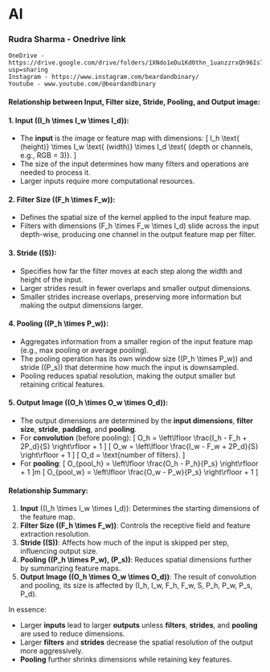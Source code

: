 # AI

### Rudra Sharma - Onedrive link
```text
OneDrive - https://drive.google.com/drive/folders/1XNdo1eDu1Kd0thn_1uanzzrxQh96Is70?usp=sharing
Instagram - https://www.instagram.com/beardandbinary/
Youtube - www.youtube.com/@beardandbinary
```

####  Relationship between **Input**, **Filter size**, **Stride**, **Pooling**, and **Output image**:
#### 1. **Input (\(I_h \times I_w \times I_d\)):**
   - The **input** is the image or feature map with dimensions:
     \[
     I_h \text{ (height)} \times I_w \text{ (width)} \times I_d \text{ (depth or channels, e.g., RGB = 3)}.
     \]
   - The size of the input determines how many filters and operations are needed to process it.
   - Larger inputs require more computational resources.

#### 2. **Filter Size (\(F_h \times F_w\)):**
   - Defines the spatial size of the kernel applied to the input feature map.
   - Filters with dimensions \(F_h \times F_w \times I_d\) slide across the input depth-wise, producing one channel in the output feature map per filter.

#### 3. **Stride (\(S\)):**
   - Specifies how far the filter moves at each step along the width and height of the input.
   - Larger strides result in fewer overlaps and smaller output dimensions.
   - Smaller strides increase overlaps, preserving more information but making the output dimensions larger.

#### 4. **Pooling (\(P_h \times P_w\)):**
   - Aggregates information from a smaller region of the input feature map (e.g., max pooling or average pooling).
   - The pooling operation has its own window size (\(P_h \times P_w\)) and stride (\(P_s\)) that determine how much the input is downsampled.
   - Pooling reduces spatial resolution, making the output smaller but retaining critical features.

#### 5. **Output Image (\(O_h \times O_w \times O_d\)):**
   - The output dimensions are determined by the **input dimensions**, **filter size**, **stride**, **padding**, and **pooling**.
   - For **convolution** (before pooling):
     \[
     O_h = \left\lfloor \frac{I_h - F_h + 2P_d}{S} \right\rfloor + 1
     \]
     \[
     O_w = \left\lfloor \frac{I_w - F_w + 2P_d}{S} \right\rfloor + 1
     \]
     \[
     O_d = \text{number of filters}.
     \]
   - For **pooling**:
     \[
     O_{pool\_h} = \left\lfloor \frac{O_h - P_h}{P_s} \right\rfloor + 1
     \]m
     \[
     O_{pool\_w} = \left\lfloor \frac{O_w - P_w}{P_s} \right\rfloor + 1
     \]

#### Relationship Summary:
1. **Input** (\(I_h \times I_w \times I_d\)): Determines the starting dimensions of the feature map.
2. **Filter Size (\(F_h \times F_w\))**: Controls the receptive field and feature extraction resolution.
3. **Stride (\(S\))**: Affects how much of the input is skipped per step, influencing output size.
4. **Pooling (\(P_h \times P_w\), \(P_s\))**: Reduces spatial dimensions further by summarizing feature maps.
5. **Output Image (\(O_h \times O_w \times O_d\))**: The result of convolution and pooling, its size is affected by \(I_h, I_w, F_h, F_w, S, P_h, P_w, P_s, P_d\). 

In essence:
- Larger **inputs** lead to larger **outputs** unless **filters**, **strides**, and **pooling** are used to reduce dimensions.
- Larger **filters** and **strides** decrease the spatial resolution of the output more aggressively.
- **Pooling** further shrinks dimensions while retaining key features.